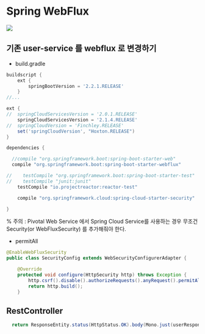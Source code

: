 # Spring WebFlux

![](https://spring.io/img/homepage/diagram-boot-reactor.svg)

## 기존 user-service 를 webflux 로 변경하기

- build.gradle
```gradle
buildscript {
    ext {
        springBootVersion = '2.2.1.RELEASE'
    }
//...

ext {
//	springCloudServicesVersion = '2.0.1.RELEASE'
	springCloudServicesVersion = '2.1.4.RELEASE'
//	springCloudVersion = 'Finchley.RELEASE'
    set('springCloudVersion', "Hoxton.RELEASE")
}

dependencies {

  //compile "org.springframework.boot:spring-boot-starter-web"
  compile "org.springframework.boot:spring-boot-starter-webflux"

//    testCompile "org.springframework.boot:spring-boot-starter-test"
//    testCompile "junit:junit"
    testCompile "io.projectreactor:reactor-test"

    compile "org.springframework.cloud:spring-cloud-starter-security"

}
```

% 주의 : Pivotal Web Service 에서 Spring Cloud Service를 사용하는 경우 무조건 Security(or WebFluxSecurity) 를 추가해줘야 한다.

- permitAll
```java
@EnableWebFluxSecurity
public class SecurityConfig extends WebSecurityConfigurerAdapter {

    @Override
    protected void configure(HttpSecurity http) throws Exception {
        http.csrf().disable().authorizeRequests().anyRequest().permitAll();
        return http.build();
    }
```

## RestController
<!--
	return Mono.just(ResponseEntity.status(HttpStatus.OK).body(userResponse));
-->
```java
  return ResponseEntity.status(HttpStatus.OK).body(Mono.just(userResponse)); 
```